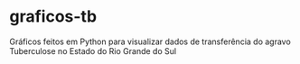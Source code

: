 # graficos-tb
Gráficos feitos em Python para visualizar dados de transferência do agravo Tuberculose no Estado do Rio Grande do Sul
